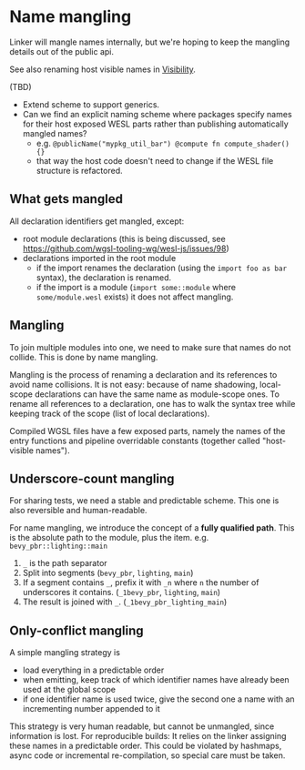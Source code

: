 # Name mangling
Linker will mangle names internally, but we're hoping to keep the mangling details out of the public api.

See also renaming host visible names in [Visibility](./Visibility.md).

(TBD)

* Extend scheme to support generics.
* Can we find an explicit naming scheme where packages specify names for their host exposed WESL parts
  rather than publishing automatically mangled names?
  * e.g. `@publicName("mypkg_util_bar") @compute fn compute_shader() {}`
  * that way the host code doesn't need to change if the WESL file structure is refactored.

## What gets mangled
All declaration identifiers get mangled, except:

* root module declarations (this is being discussed, see <https://github.com/wgsl-tooling-wg/wesl-js/issues/98>)
* declarations imported in the root module
  * if the import renames the declaration (using the `import foo as bar` syntax), the declaration is renamed.
  * if the import is a module (`import some::module` where `some/module.wesl` exists) it does not affect mangling.

## Mangling
To join multiple modules into one, we need to make sure that names do not collide. This is done by name mangling.

Mangling is the process of renaming a declaration and its references to avoid name collisions.
It is not easy: because of name shadowing, local-scope declarations can have the same name as module-scope ones.
To rename all references to a declaration, one has to walk the syntax tree while keeping track of the scope (list of local declarations).

Compiled WGSL files have a few exposed parts, namely the names of the entry functions and pipeline overridable constants (together called "host-visible names").

## Underscore-count mangling
For sharing tests, we need a stable and predictable scheme. This one is also reversible and human-readable.

For name mangling, we introduce the concept of a **fully qualified path**.
This is the absolute path to the module, plus the item. e.g. `bevy_pbr::lighting::main`
1. `_` is the path separator
2. Split into segments (`bevy_pbr`, `lighting`, `main`)
3. If a segment contains `_`, prefix it with `_n` where `n`  the number of underscores it contains. (`_1bevy_pbr`, `lighting`, `main`)
4. The result is joined with `_`. (`_1bevy_pbr_lighting_main`)

## Only-conflict mangling
A simple mangling strategy is

* load everything in a predictable order
* when emitting, keep track of which identifier names have already been used at the global scope
* if one identifier name is used twice, give the second one a name with an incrementing number appended to it

This strategy is very human readable, but cannot be unmangled, since information is lost.
For reproducible builds: It relies on the linker assigning these names in a predictable order. This could be violated by hashmaps, async code or incremental re-compilation, so special care must be taken.
